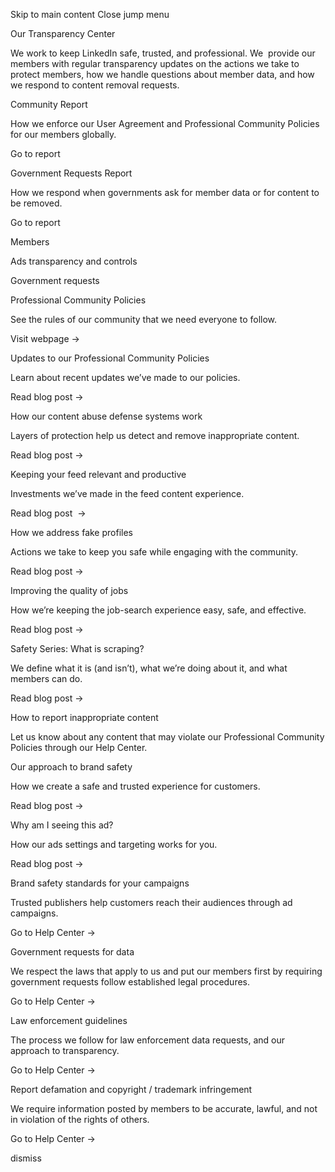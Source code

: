 Skip to main content
Close jump menu

Our Transparency Center

We work to keep LinkedIn safe, trusted, and professional. We  provide our members with regular transparency updates on the actions we take to protect members, how we handle questions about member data, and how we respond to content removal requests. 

Community Report




How we enforce our User Agreement and Professional Community Policies for our members globally.

Go to report

Government Requests Report


How we respond when governments ask for member data or for content to be removed.

Go to report

Members

Ads transparency and controls

Government requests

Professional Community Policies


See the rules of our community that we need everyone to follow.

Visit webpage →


Updates to our Professional Community Policies


Learn about recent updates we’ve made to our policies. 

Read blog post →

How our content abuse defense systems work


Layers of protection help us detect and remove inappropriate content.

Read blog post →

Keeping your feed relevant and productive


Investments we’ve made in the feed content experience.

Read blog post  →

How we address fake profiles




Actions we take to keep you safe while engaging with the community.

Read blog post →

Improving the quality of jobs




How we’re keeping the job-search experience easy, safe, and effective.

Read blog post →

Safety Series: What is scraping?


We define what it is (and isn’t), what we’re doing about it, and what members can do.

Read blog post →

How to report inappropriate content

Let us know about any content that may violate our Professional Community Policies through our Help Center.

Our approach to brand safety


How we create a safe and trusted experience for customers.

Read blog post →

Why am I seeing this ad?


How our ads settings and targeting works for you.

Read blog post →

Brand safety standards for your campaigns


Trusted publishers help customers reach their audiences through ad campaigns.

Go to Help Center →

Government requests for data


We respect the laws that apply to us and put our members first by requiring government requests follow established legal procedures.

Go to Help Center →

Law enforcement guidelines


The process we follow for law enforcement data requests, and our approach to transparency.

Go to Help Center →

Report defamation and copyright / trademark infringement


We require information posted by members to be accurate, lawful, and not in violation of the rights of others.

Go to Help Center →

dismiss